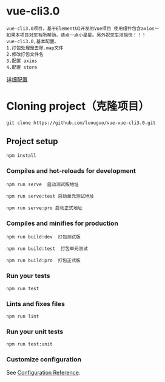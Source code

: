 # vue-cli3.0
```
vue-cli3.0项目，基于ElementUI开发的Vue项目 使用组件包含axios～
如果本项目对您有所帮助，请点一点小星星。另外祝您生活愉快！！！
vue-cli3.0,基本配置。
1.打包处理是去除.map文件
2.修改打包文件名
3.配置 axios
4.配置 store
```
[详细配置](https://cli.vuejs.org/zh/config)
# Cloning project（克隆项目）
```
git clone https://github.com/luouguo/vue-vue-cli3.0.git
```
## Project setup
```
npm install
```

### Compiles and hot-reloads for development
```
npm run serve  启动测试版地址

npm run serve:test 启动单元测试地址

npm run serve:pro 启动正式地址

```

### Compiles and minifies for production
```
npm run build:dev  打包测试版

npm run build:test  打包单元测试

npm run build:pro  打包正式版

```

### Run your tests
```
npm run test
```

### Lints and fixes files
```
npm run lint
```

### Run your unit tests
```
npm run test:unit
```

### Customize configuration
See [Configuration Reference](https://cli.vuejs.org/config/).
